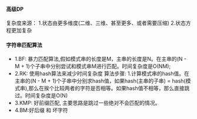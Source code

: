 #### 高级DP
复杂度来源： 1.状态由更多维度(二维、三维、甚至更多、或者需要压缩) 2.状态方程更加复杂  
#### 字符串匹配算法
- 1.BF: 暴力匹配算法,假如模式串的长度是M，主串的长度是N。在主串的(N - M + 1)个子串中分别尝试和模式串M进行匹配。时间复杂度是O(NM);
- 2.RK: 使用hash算法来减少时间复杂度
    算法步骤: 1.计算模式串的hash值。在主串的(N - M + 1)个子串中分别求hash值，如果hash(主串的子串) = hash(模式串),那么在挨个比较两者的字符是否相等。如果hash值不相等，那么直接跳过。时间复杂度是O(N)
- 3.KMP: 好前缀匹配, 主要思路是跳过一些绝对不会匹配的情况。 
- 4.BM:好后缀 和 坏字符
 